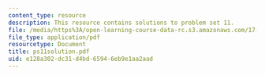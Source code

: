 ```yaml
---
content_type: resource
description: This resource contains solutions to problem set 11.
file: /media/https%3A/open-learning-course-data-rc.s3.amazonaws.com/17-881-game-theory-and-political-theory-fall-2004/e128a302dc31d4bd65946eb9e1aa2aad_ps11solution.pdf
file_type: application/pdf
resourcetype: Document
title: ps11solution.pdf
uid: e128a302-dc31-d4bd-6594-6eb9e1aa2aad
---
```

